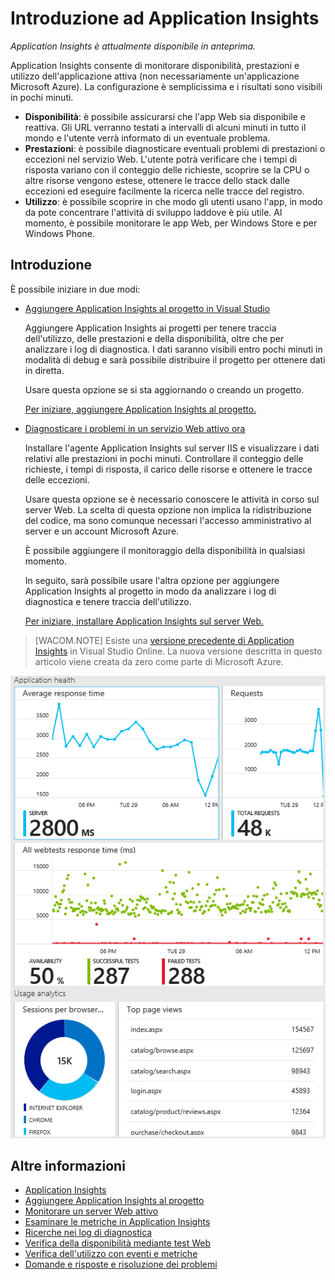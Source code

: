 <properties title="Application Insights" pageTitle="Application Insights" description="Analyze usage, availability and performance of your on-premises or Microsoft Azure web application with Application Insights." metaKeywords="analytics monitoring application insights" authors="awills"  />

<tags ms.service="application-insights" ms.workload="tbd" ms.tgt_pltfrm="ibiza" ms.devlang="na" ms.topic="article" ms.date="01/01/1900" ms.author="awills"></tags>

# Introduzione ad Application Insights

*Application Insights è attualmente disponibile in anteprima.*

Application Insights consente di monitorare disponibilità, prestazioni e utilizzo dell'applicazione attiva (non necessariamente un'applicazione Microsoft Azure). La configurazione è semplicissima e i risultati sono visibili in pochi minuti.

-   **Disponibilità**: è possibile assicurarsi che l'app Web sia disponibile e reattiva. Gli URL verranno testati a intervalli di alcuni minuti in tutto il mondo e l'utente verrà informato di un eventuale problema.
-   **Prestazioni**: è possibile diagnosticare eventuali problemi di prestazioni o eccezioni nel servizio Web. L'utente potrà verificare che i tempi di risposta variano con il conteggio delle richieste, scoprire se la CPU o altre risorse vengono estese, ottenere le tracce dello stack dalle eccezioni ed eseguire facilmente la ricerca nelle tracce del registro.
-   **Utilizzo**: è possibile scoprire in che modo gli utenti usano l'app, in modo da pote concentrare l'attività di sviluppo laddove è più utile. Al momento, è possibile monitorare le app Web, per Windows Store e per Windows Phone.

## Introduzione

È possibile iniziare in due modi:

-   [Aggiungere Application Insights al progetto in Visual Studio][Aggiungere Application Insights al progetto in Visual Studio]

    Aggiungere Application Insights ai progetti per tenere traccia dell'utilizzo, delle prestazioni e della disponibilità, oltre che per analizzare i log di diagnostica. I dati saranno visibili entro pochi minuti in modalità di debug e sarà possibile distribuire il progetto per ottenere dati in diretta.

    Usare questa opzione se si sta aggiornando o creando un progetto.

    [Per iniziare, aggiungere Application Insights al progetto.][Aggiungere Application Insights al progetto in Visual Studio]

-   [Diagnosticare i problemi in un servizio Web attivo ora][Diagnosticare i problemi in un servizio Web attivo ora]

    Installare l'agente Application Insights sul server IIS e visualizzare i dati relativi alle prestazioni in pochi minuti. Controllare il conteggio delle richieste, i tempi di risposta, il carico delle risorse e ottenere le tracce delle eccezioni.

    Usare questa opzione se è necessario conoscere le attività in corso sul server Web. La scelta di questa opzione non implica la ridistribuzione del codice, ma sono comunque necessari l'accesso amministrativo al server e un account Microsoft Azure.

    È possibile aggiungere il monitoraggio della disponibilità in qualsiasi momento.

    In seguito, sarà possibile usare l'altra opzione per aggiungere Application Insights al progetto in modo da analizzare i log di diagnostica e tenere traccia dell'utilizzo.

    [Per iniziare, installare Application Insights sul server Web.][Diagnosticare i problemi in un servizio Web attivo ora]

> [WACOM.NOTE] Esiste una [versione precedente di Application Insights][versione precedente di Application Insights] in Visual Studio Online. La nuova versione descritta in questo articolo viene creata da zero come parte di Microsoft Azure.

![Esempio di monitoraggio delle applicazioni in Application Insights][Esempio di monitoraggio delle applicazioni in Application Insights]

## Altre informazioni

-   [Application Insights][Application Insights]
-   [Aggiungere Application Insights al progetto][Aggiungere Application Insights al progetto in Visual Studio]
-   [Monitorare un server Web attivo][Diagnosticare i problemi in un servizio Web attivo ora]
-   [Esaminare le metriche in Application Insights][Esaminare le metriche in Application Insights]
-   [Ricerche nei log di diagnostica][Ricerche nei log di diagnostica]
-   [Verifica della disponibilità mediante test Web][Verifica della disponibilità mediante test Web]
-   [Verifica dell'utilizzo con eventi e metriche][Verifica dell'utilizzo con eventi e metriche]
-   [Domande e risposte e risoluzione dei problemi][Domande e risposte e risoluzione dei problemi]

<!--Link references-->

  [Aggiungere Application Insights al progetto in Visual Studio]: ../app-insights-monitor-application-health-usage/
  [Diagnosticare i problemi in un servizio Web attivo ora]: ../app-insights-monitor-performance-live-website-now/
  [versione precedente di Application Insights]: http://msdn.microsoft.com/en-us/library/dn481095.aspx
  [Esempio di monitoraggio delle applicazioni in Application Insights]: ./media/appinsights/appinsights-00-appblade.png
  [Application Insights]: ../app-insights-get-started/
  [Esaminare le metriche in Application Insights]: ../app-insights-explore-metrics/
  [Ricerche nei log di diagnostica]: ../app-insights-search-diagnostic-logs/
  [Verifica della disponibilità mediante test Web]: ../app-insights-monitor-web-app-availability/
  [Verifica dell'utilizzo con eventi e metriche]: ../app-insights-web-track-usage-custom-events-metrics/
  [Domande e risposte e risoluzione dei problemi]: ../app-insights-troubleshoot-faq/

